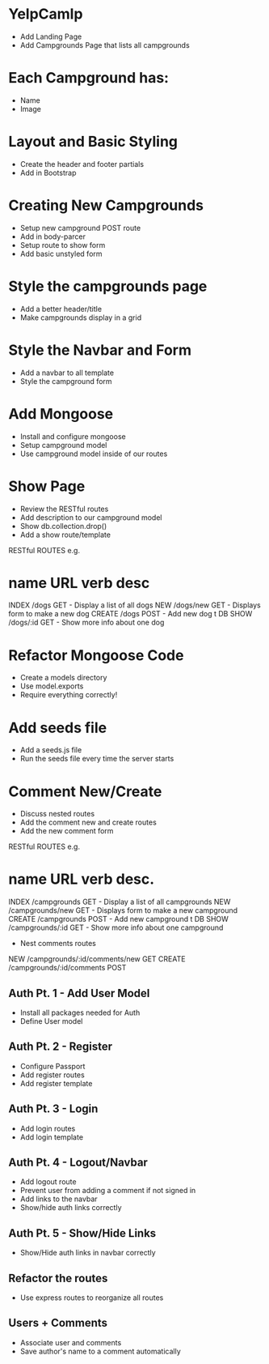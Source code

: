 # YelpCamlp
* Add Landing Page
* Add Campgrounds Page that lists all campgrounds

# Each Campground has:
* Name
* Image

# Layout and Basic Styling
* Create the header and footer partials
* Add in Bootstrap

# Creating New Campgrounds
* Setup new campground POST route
* Add in body-parcer
* Setup route to show form
* Add basic unstyled form

# Style the campgrounds page
* Add a better header/title
* Make campgrounds display in a grid

# Style the Navbar and Form
* Add a navbar to all template
* Style the campground form

# Add Mongoose
* Install and configure mongoose
* Setup campground model
* Use campground model inside of our routes

# Show Page
* Review the RESTful routes
* Add description to our campground model
* Show db.collection.drop()
* Add a show route/template


RESTful ROUTES e.g.

name     URL         verb     desc
=========================================
INDEX    /dogs       GET      - Display a list of all dogs
NEW      /dogs/new   GET      - Displays form to make a new dog
CREATE   /dogs       POST     - Add new dog t DB
SHOW     /dogs/:id   GET      - Show more info about one dog

# Refactor Mongoose Code
* Create a models directory
* Use model.exports
* Require everything correctly!

# Add seeds file
* Add a seeds.js file
* Run the seeds file every time the server starts

# Comment New/Create
* Discuss nested routes
* Add the comment new and create routes
* Add the new comment form

RESTful ROUTES e.g.

name     URL                verb     desc.
=========================================
INDEX    /campgrounds       GET      - Display a list of all campgrounds
NEW      /campgrounds/new   GET      - Displays form to make a new campground
CREATE   /campgrounds       POST     - Add new campground t DB
SHOW     /campgrounds/:id   GET      - Show more info about one campground

* Nest comments routes

NEW      /campgrounds/:id/comments/new      GET
CREATE   /campgrounds/:id/comments          POST

## Auth Pt. 1 - Add User Model
* Install all packages needed for Auth
* Define User model

## Auth Pt. 2 - Register
* Configure Passport
* Add register routes
* Add register template

## Auth Pt. 3 - Login
* Add login routes
* Add login template 

## Auth Pt. 4 - Logout/Navbar
* Add logout route
* Prevent user from adding a comment if not signed in
* Add links to the navbar
* Show/hide auth links correctly

## Auth Pt. 5 - Show/Hide Links
* Show/Hide auth links in navbar correctly

## Refactor the routes
* Use express routes to reorganize all routes

## Users + Comments
* Associate user and comments
* Save author's name to a comment automatically














